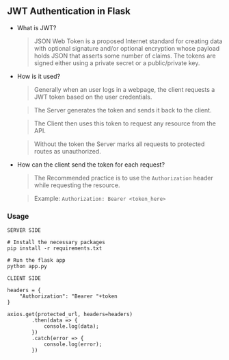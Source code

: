 ## JWT Authentication in Flask

* What is JWT?

    > JSON Web Token is a proposed Internet standard for creating data with optional signature and/or optional encryption whose payload holds JSON that asserts some number of claims. The tokens are signed either using a private secret or a public/private key.

* How is it used?

    > Generally when an user logs in a webpage, the client requests a JWT token based on the user credentials.

    > The Server generates the token and sends it back to the client.

    > The Client then uses this token to request any resource from the API.

    > Without the token the Server marks all requests to protected routes as unauthorized.

* How can the client send the token for each request?

    > The Recommended practice is to use the `Authorization` header while requesting the resource.

    > Example: `Authorization: Bearer <token_here>`


### Usage
```
SERVER SIDE

# Install the necessary packages
pip install -r requirements.txt

# Run the flask app
python app.py
```

```
CLIENT SIDE

headers = {
    "Authorization": "Bearer "+token
}

axios.get(protected_url, headers=headers)
        .then(data => {
            console.log(data);
        })
        .catch(error => {
            console.log(error);
        })
```